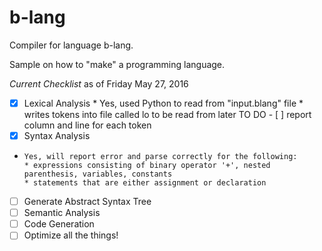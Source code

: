 # b-lang
Compiler for language b-lang.

Sample on how to "make" a programming language. 


*Current Checklist* as of Friday May 27, 2016
- [x] Lexical Analysis
      * Yes, used Python to read from "input.blang" file
      * writes tokens into file called lo to be read from later
       TO DO
      - [ ] report column and line for each token
- [x] Syntax Analysis
-     Yes, will report error and parse correctly for the following:
      * expressions consisting of binary operator '+', nested parenthesis, variables, constants
      * statements that are either assignment or declaration
- [ ] Generate Abstract Syntax Tree
- [ ] Semantic Analysis
- [ ] Code Generation
- [ ] Optimize all the things!
